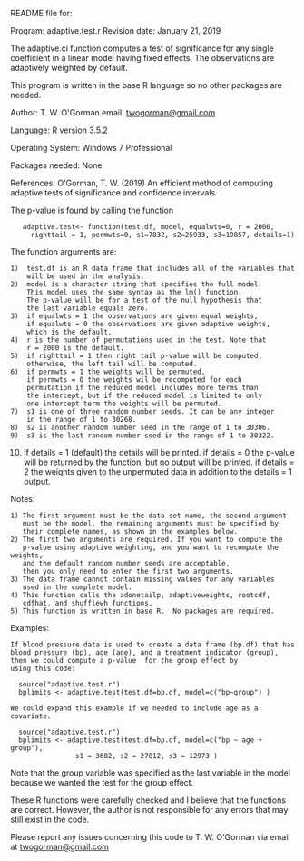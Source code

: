 
  README file for:

  Program:  adaptive.test.r
  Revision date: January 21, 2019


  The adaptive.ci function computes a test of significance
  for any single coefficient in a linear model having fixed effects.
  The observations are adaptively weighted by default.

  This program is written in the base R language so no other packages
  are needed.

  Author: T. W. O'Gorman            email:  twogorman@gmail.com

  Language: R  version 3.5.2

  Operating System:  Windows 7 Professional

  Packages needed: None
  


  References: O'Gorman, T. W. (2019) An efficient method of computing
              adaptive tests of significance and confidence intervals

  The p-value is found by calling the function

       adaptive.test<- function(test.df, model, equalwts=0, r = 2000,
         righttail = 1, permwts=0, s1=7832, s2=25933, s3=19857, details=1)

  The function arguments are:

    1)  test.df is an R data frame that includes all of the variables that
        will be used in the analysis.
    2)  model is a character string that specifies the full model. 
        This model uses the same syntax as the lm() function.
        The p-value will be for a test of the null hypothesis that
        the last variable equals zero.
    3)  if equalwts = 1 the observations are given equal weights,
        if equalwts = 0 the observations are given adaptive weights,
        which is the default.
    4)  r is the number of permutations used in the test. Note that
        r = 2000 is the default.
    5)  if righttail = 1 then right tail p-value will be computed, 
        otherwise, the left tail will be computed.
    6)  if permwts = 1 the weights will be permuted,
        if permwts = 0 the weights wil be recomputed for each
        permutation if the reduced model includes more terms than
        the intercept, but if the reduced model is limited to only
        one intercept term the weights will be permuted.
    7)  s1 is one of three random number seeds. It can be any integer
        in the range of 1 to 30268.
    8)  s2 is another random number seed in the range of 1 to 30306.
    9)  s3 is the last random number seed in the range of 1 to 30322.
   10)  if details = 1 (default) the details will be printed.
        if details = 0 the p-value will be returned by the function, but
        no output will be printed.
        if details = 2 the weights given to the unpermuted data 
        in addition to the details = 1 output.

  Notes:

    1) The first argument must be the data set name, the second argument
       must be the model, the remaining arguments must be specified by
       their complete names, as shown in the examples below.
    2) The first two arguments are required. If you want to compute the 
       p-value using adaptive weighting, and you want to recompute the weights,   
       and the default random number seeds are acceptable,
       then you only need to enter the first two arguments.
    3) The data frame cannot contain missing values for any variables
       used in the complete model.
    4) This function calls the adonetailp, adaptiveweights, rootcdf,
       cdfhat, and shufflewh functions.
    5) This function is written in base R.  No packages are required. 

  Examples:

    If blood pressure data is used to create a data frame (bp.df) that has
    blood pressure (bp), age (age), and a treatment indicator (group),
    then we could compute a p-value  for the group effect by
    using this code:

      source("adaptive.test.r")
      bplimits <- adaptive.test(test.df=bp.df, model=c("bp~group") )

    We could expand this example if we needed to include age as a
    covariate.

      source("adaptive.test.r")
      bplimits <- adaptive.test(test.df=bp.df, model=c("bp ~ age + group"),
                    s1 = 3682, s2 = 27812, s3 = 12973 )

  Note that the group variable was specified as the last variable in the
  model because we wanted the test for the group effect.

  These R functions were carefully checked and I believe
  that the functions are correct.  However, the author is not
  responsible for any errors that may still exist in the code.

  Please report any issues concerning this code to T. W. O'Gorman via 
  email at twogorman@gmail.com
